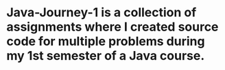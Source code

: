 # Java-Journey-1 is a collection of assignments where I created source code for multiple problems during my 1st semester of a Java course.
